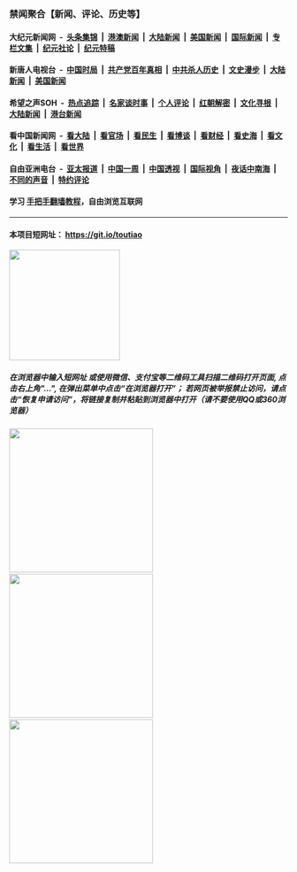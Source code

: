 ### 禁闻聚合【新闻、评论、历史等】

#### 大纪元新闻网 &nbsp;-&nbsp; [头条集锦](indexes/E头条集锦.md?t=02280531) &nbsp;|&nbsp; [港澳新闻](indexes/E港澳新闻.md?t=02280531)  &nbsp;|&nbsp; [大陆新闻](indexes/E大陆新闻.md?t=02280531) &nbsp;|&nbsp; [美国新闻](indexes/E美国新闻.md?t=02280531) &nbsp;|&nbsp; [国际新闻](indexes/E国际新闻.md?t=02280531) &nbsp;|&nbsp; [专栏文集](indexes/E专栏文集.md?t=02280531) &nbsp;|&nbsp; [纪元社论](indexes/E纪元社论.md?t=02280531) &nbsp;|&nbsp; [纪元特稿](indexes/E纪元特稿.md?t=02280531) 

#### 新唐人电视台 &nbsp;-&nbsp; [中国时局](indexes/N中国时局.md?t=02280531) &nbsp;|&nbsp; [共产党百年真相](indexes/N共产党百年真相.md?t=02280531) &nbsp;|&nbsp; [中共杀人历史](indexes/N中共杀人历史.md?t=02280531) &nbsp;|&nbsp; [文史漫步](indexes/N文史漫步.md?t=02280531) &nbsp;|&nbsp; [大陆新闻](indexes/N大陆新闻.md?t=02280531) &nbsp;|&nbsp; [美国新闻](indexes/N美国新闻.md?t=02280531)

#### 希望之声SOH &nbsp;-&nbsp; [热点追踪](indexes/H热点追踪.md?t=02280531) &nbsp;|&nbsp; [名家谈时事](indexes/H名家谈时事.md?t=02280531) &nbsp;|&nbsp; [个人评论](indexes/H个人评论.md?t=02280531)  &nbsp;|&nbsp; [红朝解密](indexes/H红朝解密.md?t=02280531) &nbsp;|&nbsp; [文化寻根](indexes/H文化寻根.md?t=02280531) &nbsp;|&nbsp; [大陆新闻](indexes/H大陆新闻.md?t=02280531) &nbsp;|&nbsp; [港台新闻](indexes/H港台新闻.md?t=02280531)

#### 看中国新闻网 &nbsp;-&nbsp; [看大陆](indexes/S看大陆.md?t=02280531) &nbsp;|&nbsp; [看官场](indexes/S看官场.md?t=02280531) &nbsp;|&nbsp; [看民生](indexes/S看民生.md?t=02280531)  &nbsp;|&nbsp; [看博谈](indexes/S看博谈.md?t=02280531) &nbsp;|&nbsp; [看财经](indexes/S看财经.md?t=02280531) &nbsp;|&nbsp; [看史海](indexes/S看史海.md?t=02280531) &nbsp;|&nbsp; [看文化](indexes/S看文化.md?t=02280531) &nbsp;|&nbsp; [看生活](indexes/S看生活.md?t=02280531) &nbsp;|&nbsp; [看世界](indexes/S看世界.md?t=02280531)

#### 自由亚洲电台 &nbsp;-&nbsp; [亚太报道](indexes/R亚太报道.md?t=02280531) &nbsp;|&nbsp; [中国一周](indexes/R中国一周.md?t=02280531) &nbsp;|&nbsp; [中国透视](indexes/R中国透视.md?t=02280531)  &nbsp;|&nbsp; [国际视角](indexes/R国际视角.md?t=02280531) &nbsp;|&nbsp; [夜话中南海](indexes/R夜话中南海.md?t=02280531) &nbsp;|&nbsp; [不同的声音](indexes/R不同的声音.md?t=02280531) &nbsp;|&nbsp; [特约评论](indexes/R特约评论.md?t=02280531)

#### 学习 [手把手翻墙教程](https://github.com/gfw-breaker/guides/wiki)，自由浏览互联网

----

#### 本项目短网址： https://git.io/toutiao
<img src="https://raw.githubusercontent.com/gfw-breaker/banned-news/master/scripts/img/qr.png" width="200px"/>  

##### 在浏览器中输入短网址 或使用微信、支付宝等二维码工具扫描二维码打开页面, 点击右上角"...", 在弹出菜单中点击“在浏览器打开”； 若网页被举报禁止访问，请点击“恢复申请访问”，将链接复制并粘贴到浏览器中打开（请不要使用QQ或360浏览器）

<img src="https://raw.githubusercontent.com/gfw-breaker/banned-news/master/scripts/img/1.png" width="260px"/> &nbsp; <img src="https://raw.githubusercontent.com/gfw-breaker/banned-news/master/scripts/img/2.png" width="260px"/> &nbsp; <img src="https://raw.githubusercontent.com/gfw-breaker/banned-news/master/scripts/img/3.png" width="260px"/>
